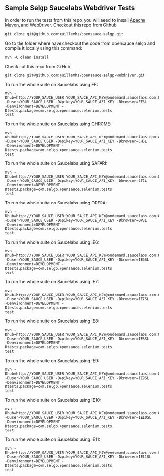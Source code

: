 Sample Selgp Saucelabs Webdriver Tests
---

In order to run the tests from this repo, you will need to install [Apache Maven](http://maven.apache.org), and WebDriver. 
Checkout this repo from Github

    git clone git@github.com:guillemhs/opensauce-selgp.git

Go to the folder where have checkout the code from opensauce selgp and compile it locally using this command:

    mvn -U clean install

Check out this repo from GitHub:

    git clone git@github.com:guillemhs/opensauce-selgp-webdriver.git

To run the whole suite on Saucelabs using FF:

    mvn -Dhub=http://YOUR_SAUCE_USER:YOUR_SAUCE_API_KEY@ondemand.saucelabs.com:80/wd/hub
    -Duser=YOUR_SAUCE_USER -Dapikey=YOUR_SAUCE_API_KEY -Dbrowser=FFSL
    -Denvironment=DEVELOPMENT -Dtests.package=com.selgp.opensauce.selenium.tests
    test

To run the whole suite on Saucelabs using CHROME:

    mvn -Dhub=http://YOUR_SAUCE_USER:YOUR_SAUCE_API_KEY@ondemand.saucelabs.com:80/wd/hub
    -Duser=YOUR_SAUCE_USER -Dapikey=YOUR_SAUCE_API_KEY -Dbrowser=CHSL
    -Denvironment=DEVELOPMENT -Dtests.package=com.selgp.opensauce.selenium.tests
    test

To run the whole suite on Saucelabs using SAFARI:

    mvn -Dhub=http://YOUR_SAUCE_USER:YOUR_SAUCE_API_KEY@ondemand.saucelabs.com:80/wd/hub
    -Duser=YOUR_SAUCE_USER -Dapikey=YOUR_SAUCE_API_KEY -Dbrowser=SFSL
    -Denvironment=DEVELOPMENT -Dtests.package=com.selgp.opensauce.selenium.tests
    test

To run the whole suite on Saucelabs using OPERA:

    mvn -Dhub=http://YOUR_SAUCE_USER:YOUR_SAUCE_API_KEY@ondemand.saucelabs.com:80/wd/hub
    -Duser=YOUR_SAUCE_USER -Dapikey=YOUR_SAUCE_API_KEY -Dbrowser=OPSL
    -Denvironment=DEVELOPMENT -Dtests.package=com.selgp.opensauce.selenium.tests
    test

To run the whole suite on Saucelabs using IE6:

    mvn -Dhub=http://YOUR_SAUCE_USER:YOUR_SAUCE_API_KEY@ondemand.saucelabs.com:80/wd/hub
    -Duser=YOUR_SAUCE_USER -Dapikey=YOUR_SAUCE_API_KEY -Dbrowser=IE6SL
    -Denvironment=DEVELOPMENT -Dtests.package=com.selgp.opensauce.selenium.tests
    test

To run the whole suite on Saucelabs using IE7:

    mvn -Dhub=http://YOUR_SAUCE_USER:YOUR_SAUCE_API_KEY@ondemand.saucelabs.com:80/wd/hub
    -Duser=YOUR_SAUCE_USER -Dapikey=YOUR_SAUCE_API_KEY -Dbrowser=IE7SL
    -Denvironment=DEVELOPMENT -Dtests.package=com.selgp.opensauce.selenium.tests
    test

To run the whole suite on Saucelabs using IE8:

    mvn -Dhub=http://YOUR_SAUCE_USER:YOUR_SAUCE_API_KEY@ondemand.saucelabs.com:80/wd/hub
    -Duser=YOUR_SAUCE_USER -Dapikey=YOUR_SAUCE_API_KEY -Dbrowser=IE8SL
    -Denvironment=DEVELOPMENT -Dtests.package=com.selgp.opensauce.selenium.tests
    test

To run the whole suite on Saucelabs using IE9:

    mvn -Dhub=http://YOUR_SAUCE_USER:YOUR_SAUCE_API_KEY@ondemand.saucelabs.com:80/wd/hub
    -Duser=YOUR_SAUCE_USER -Dapikey=YOUR_SAUCE_API_KEY -Dbrowser=IE9SL
    -Denvironment=DEVELOPMENT -Dtests.package=com.selgp.opensauce.selenium.tests
    test

To run the whole suite on Saucelabs using IE10:

    mvn -Dhub=http://YOUR_SAUCE_USER:YOUR_SAUCE_API_KEY@ondemand.saucelabs.com:80/wd/hub
    -Duser=YOUR_SAUCE_USER -Dapikey=YOUR_SAUCE_API_KEY -Dbrowser=IE10SL
    -Denvironment=DEVELOPMENT -Dtests.package=com.selgp.opensauce.selenium.tests
    test

To run the whole suite on Saucelabs using IE11:

    mvn -Dhub=http://YOUR_SAUCE_USER:YOUR_SAUCE_API_KEY@ondemand.saucelabs.com:80/wd/hub
    -Duser=YOUR_SAUCE_USER -Dapikey=YOUR_SAUCE_API_KEY -Dbrowser=IE11SL
    -Denvironment=DEVELOPMENT -Dtests.package=com.selgp.opensauce.selenium.tests
    test

